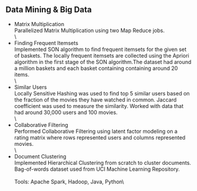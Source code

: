 

## Data Mining & Big Data


- Matrix Multiplication\
Parallelized Matrix Multiplication using two Map Reduce jobs.\
\
- Finding Frequent Itemsets\
Implemented SON algorithm to find frequent itemsets for the given set of baskets. The locally frequent itemsets are collected using the Apriori algorithm in the first stage of the SON algorithm.The dataset had around a million baskets and each basket containing containing around 20 items.\
\
- Similar Users\
Locally Sensitive Hashing was used to find top 5 similar users based on the fraction of the movies they have watched in common. Jaccard coefficient was used to measure the similarity. Worked with data that had around 30,000 users and 100 movies.\
\
- Collaborative Filtering\
Performed Collaborative Filtering using latent factor modeling on a rating matrix where rows represented users and columns represented movies.\
\
- Document Clustering\
Implemented Hierarchical Clustering from scratch to cluster documents. Bag-of-words dataset used from UCI Machine Learning Repository.\
\
Tools: Apache Spark, Hadoop, Java, Python\